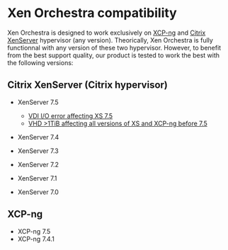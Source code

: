 # Xen Orchestra compatibility

Xen Orchestra is designed to work exclusively on [XCP-ng](https://xcp-ng.org/) and [Citrix XenServer](https://xenserver.org/) hypervisor (any version). Theorically, Xen Orchestra is fully functionnal with any version of these two hypervisor. However, to benefit from the best support quality, our product is tested to work the best with the following versions:

## Citrix XenServer (Citrix hypervisor)

* XenServer 7.5
  * [VDI I/O error affecting XS 7.5](https://bugs.xenserver.org/browse/XSO-873)
  * [VHD >1TiB affecting all versions of XS and XCP-ng before 7.5](https://bugs.xenserver.org/browse/XSO-868)

* XenServer 7.4
* XenServer 7.3 
* XenServer 7.2
* XenServer 7.1
* XenServer 7.0


## XCP-ng

* XCP-ng 7.5
* XCP-ng 7.4.1
